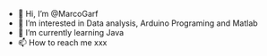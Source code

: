 - 👋 Hi, I’m @MarcoGarf
- 👀 I’m interested in Data analysis, Arduino Programing and Matlab
- 🌱 I’m currently learning Java 
- 📫 How to reach me xxx

<!---
MarcoGarf/MarcoGarf is a ✨ special ✨ repository because its `README.md` (this file) appears on your GitHub profile.
You can click the Preview link to take a look at your changes.
--->
